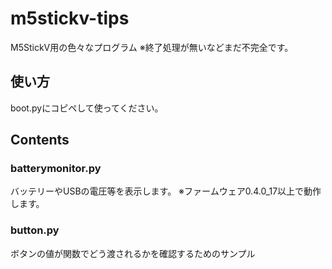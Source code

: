 # m5stickv-tips
M5StickV用の色々なプログラム
※終了処理が無いなどまだ不完全です。

## 使い方
boot.pyにコピペして使ってください。

## Contents

### batterymonitor.py
バッテリーやUSBの電圧等を表示します。
※ファームウェア0.4.0_17以上で動作します。

### button.py
ボタンの値が関数でどう渡されるかを確認するためのサンプル

